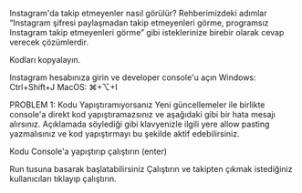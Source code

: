Instagram'da takip etmeyenler nasıl görülür?
Rehberimizdeki adımlar “Instagram şifresi paylaşmadan takip etmeyenleri görme, programsız Instagram takip etmeyenleri görme” gibi isteklerinize birebir olarak cevap verecek çözümlerdir.

Kodları kopyalayın.

Instagram hesabınıza girin ve developer console'u açın
Windows: Ctrl+Shift+J
MacOS: ⌘+⌥+I


PROBLEM 1: Kodu Yapıştıramıyorsanız
Yeni güncellemeler ile birlikte console'a direkt kod yapıştıramazsınız ve aşağıdaki gibi bir hata mesajı alırsınız. Açıklamada söylediği gibi klavyenizle ilgili yere allow pasting yazmalısınız ve kod yapıştırmayı bu şekilde aktif edebilirsiniz.

Kodu Console'a yapıştırıp çalıştırın (enter)

Run tusuna basarak başlatabilirsiniz
Çalıştırın ve takipten çıkmak istediğiniz kullanıcıları tıklayıp çalıştırın.
